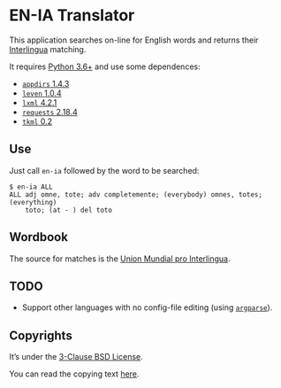 # EN-IA Translator

This application searches on-line for English words and returns their
[Interlingua](http://www.interlingua.com/) matching.

It requires [Python 3.6+](https://www.python.org/) and use some dependences:

- [`appdirs` 1.4.3](https://github.com/ActiveState/appdirs)
- [`leven` 1.0.4](https://github.com/semanticize/leven)
- [`lxml` 4.2.1](http://lxml.de/)
- [`requests` 2.18.4](http://docs.python-requests.org/en/master/)
- [`tkml` 0.2](https://bitbucket.org/cacilhas/tkml/)

## Use

Just call `en-ia` followed by the word to be searched:

```
$ en-ia ALL
ALL adj omne, tote; adv completemente; (everybody) omnes, totes; (everything)
    toto; (at - ) del toto
```

## Wordbook

The source for matches is the
[Union Mundial pro Interlingua](http://www.interlingua.com/an/ceid).

## TODO

- Support other languages with no config-file editing (using
  [`argparse`](https://docs.python.org/3/library/argparse.html)).

## Copyrights

It’s under the [3-Clause BSD License](https://opensource.org/licenses/BSD-3-Clause).

You can read the copying text
[here](https://bitbucket.org/cacilhas/enia-translator/src/master/LICENSE.txt).
